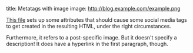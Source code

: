 title: Metatags with image
image: http://blog.example.com/example.png

[This file](http://example.com/) sets up some attributes that should cause some social media tags to get created in the resulting HTML, under the right circumstances.

Furthermore, it refers to a post-specific image. But it doesn't specify a description! It does have a hyperlink in the first paragraph, though.